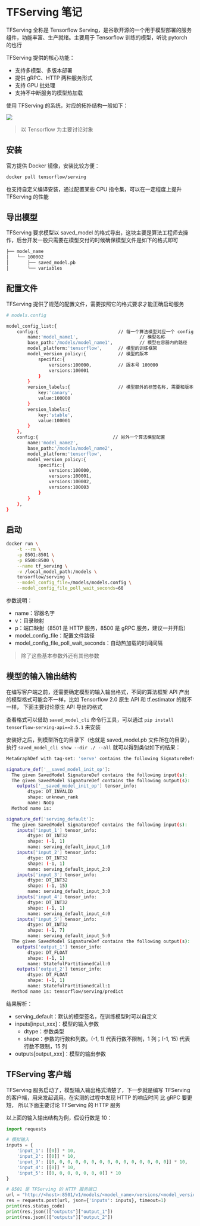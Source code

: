 # TFServing 笔记

TFServing 全称是 Tensorflow Serving，是谷歌开源的一个用于模型部署的服务组件，功能丰富、生产就绪。主要用于 Tensorflow 训练的模型，听说 pytorch 的也行

TFServing 提供的核心功能：

- 支持多模型、多版本部署
- 提供 gRPC、HTTP 两种服务形式
- 支持 GPU 批处理
- 支持不中断服务的模型热加载

使用 TFServing 的系统，对应的拓扑结构一般如下：

![](https://raw.githubusercontent.com/hsxhr-10/Blog/master/image/modelserving-1.png)

> 以 Tensorflow 为主要讨论对象

## 安装

官方提供 Docker 镜像，安装比较方便：

```BASH
docker pull tensorflow/serving
```

也支持自定义编译安装，通过配置某些 CPU 指令集，可以在一定程度上提升 TFServing 的性能

## 导出模型

TFServing 要求模型以 saved_model 的格式导出，这块主要是算法工程师去操作，后台开发一般只需要在模型交付的时候确保模型文件是如下的格式即可

```BASH
├── model_name
│   └── 100002
│       ├── saved_model.pb
│       └── variables
```

## 配置文件

TFServing 提供了规范的配置文件，需要按照它的格式要求才能正确启动服务

```BASH
# models.config

model_config_list:{
    config:{                              // 每一个算法模型对应一个 config 配置块
        name:'model_name1',                       // 模型名称
        base_path:'/models/model_name1',          // 模型在容器内的路径
        model_platform:'tensorflow',      // 模型的训练框架
        model_version_policy:{            // 模型的版本
            specific:{
                versions:100000,          // 版本号 100000
                versions:100001
            }
        }
        version_labels:{                  // 模型额外的标签名称, 需要和版本号对应, 这个不是必须的
            key:'canary',                 
            value:100000
        }
        version_labels:{
            key:'stable',
            value:100001
        }
    },
    config:{                            // 另外一个算法模型配置
        name:'model_name2',
        base_path:'/models/model_name2',
        model_platform:'tensorflow',
        model_version_policy:{
            specific:{
                versions:100000,
                versions:100001,
                versions:100002,
                versions:100003
            }
        }
    },
}
```

## 启动

```BASH
docker run \
    -t --rm \
    -p 8501:8501 \
    -p 8500:8500 \
    --name tf_serving \
    -v /local_model_path:/models \
    tensorflow/serving \
    --model_config_file=/models/models.config \
    --model_config_file_poll_wait_seconds=60
```

参数说明：

- name：容器名字
- v：目录映射
- p：端口映射（8501 是 HTTP 服务，8500 是 gRPC 服务，建议一并开启）
- model_config_file：配置文件路径
- model_config_file_poll_wait_seconds：自动热加载的时间间隔

> 除了这些基本参数外还有其他参数

## 模型的输入输出结构

在编写客户端之前，还需要确定模型的输入输出格式，不同的算法框架 API 产出的模型格式可能会不一样，比如 Tensorflow 2.0 原生 API 和 tf.estimator 的就不一样，
下面主要讨论原生 API 导出的格式

查看格式可以借助 `saved_model_cli` 命令行工具，可以通过 `pip install tensorflow-serving-api==2.5.1` 来安装

安装好之后，到模型所在的目录下（也就是 saved_model.pb 文件所在的目录），执行 `saved_model_cli show --dir ./ --all` 就可以得到类似如下的结果：

```BASH
MetaGraphDef with tag-set: 'serve' contains the following SignatureDefs:

signature_def['__saved_model_init_op']:
  The given SavedModel SignatureDef contains the following input(s):
  The given SavedModel SignatureDef contains the following output(s):
    outputs['__saved_model_init_op'] tensor_info:
        dtype: DT_INVALID
        shape: unknown_rank
        name: NoOp
  Method name is:

signature_def['serving_default']:
  The given SavedModel SignatureDef contains the following input(s):
    inputs['input_1'] tensor_info:
        dtype: DT_INT32
        shape: (-1, 1)
        name: serving_default_input_1:0
    inputs['input_2'] tensor_info:
        dtype: DT_INT32
        shape: (-1, 1)
        name: serving_default_input_2:0
    inputs['input_3'] tensor_info:
        dtype: DT_INT32
        shape: (-1, 15)
        name: serving_default_input_3:0
    inputs['input_4'] tensor_info:
        dtype: DT_INT32
        shape: (-1, 1)
        name: serving_default_input_4:0
    inputs['input_5'] tensor_info:
        dtype: DT_INT32
        shape: (-1, 7)
        name: serving_default_input_5:0
  The given SavedModel SignatureDef contains the following output(s):
    outputs['output_1'] tensor_info:
        dtype: DT_FLOAT
        shape: (-1, 1)
        name: StatefulPartitionedCall:0
    outputs['output_2'] tensor_info:
        dtype: DT_FLOAT
        shape: (-1, 1)
        name: StatefulPartitionedCall:1
  Method name is: tensorflow/serving/predict
```

结果解析：

- serving_default：默认的模型签名，在训练模型时可以自定义
- inputs[input_xxx]：模型的输入参数
    - dtype：参数类型
    - shape：参数的行数和列数。(-1, 1) 代表行数不限制，1 列；(-1, 15) 代表行数不限制，15 列
- outputs[output_xxx]：模型的输出参数

## TFServing 客户端

TFServing 服务启动了，模型输入输出格式清楚了，下一步就是编写 TFServing 的客户端，用来发起调用。在实测的过程中发现 HTTP 的响应时间 比 gRPC 要更短，
所以下面主要讨论 TFServing 的 HTTP 服务

以上面的输入输出结构为例，假设行数是 10：

```python
import requests

# 模拟输入
inputs = {
    'input_1': [[0]] * 10,
    'input_2': [[0]] * 10,
    'input_3': [[0, 0, 0, 0, 0, 0, 0, 0, 0, 0, 0, 0, 0, 0, 0]] * 10,
    'input_4': [[0]] * 10,
    'input_5': [[0, 0, 0, 0, 0, 0, 0]] * 10
}

# 8501 是 TFServing 的 HTTP 服务端口
url = "http://<host>:8501/v1/models/<model_name>/versions/<model_version>:predict"
res = requests.post(url, json={'inputs': inputs}, timeout=1)
print(res.status_code)
print(res.json()["outputs"]["output_1"])
print(res.json()["outputs"]["output_2"])
```
